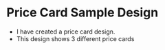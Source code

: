 # Price Card Sample Design

* I have created a price card design.
* This design shows 3 different price cards
